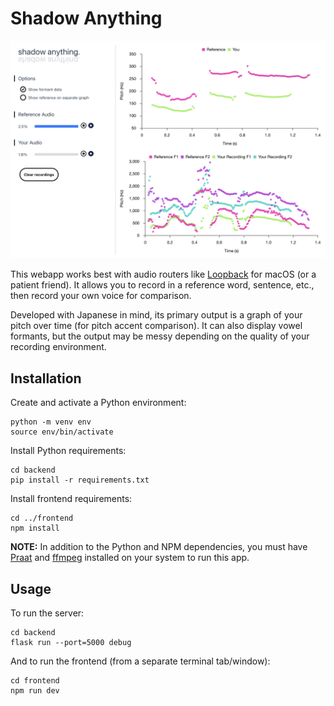 # Shadow Anything

![Shadow Anything](shadow.png)

This webapp works best with audio routers like [Loopback](https://rogueamoeba.com/loopback/) for macOS (or a patient friend). It allows you to record in a reference word, sentence, etc., then record your own voice for comparison.

Developed with Japanese in mind, its primary output is a graph of your pitch over time (for pitch accent comparison). It can also display vowel formants, but the output may be messy depending on the quality of your recording environment.

## Installation

Create and activate a Python environment:

```
python -m venv env
source env/bin/activate
```

Install Python requirements:

```
cd backend
pip install -r requirements.txt
```

Install frontend requirements:

```
cd ../frontend
npm install
```

**NOTE:** In addition to the Python and NPM dependencies, you must have [Praat](https://www.fon.hum.uva.nl/praat/) and [ffmpeg](https://ffmpeg.org/) installed on your system to run this app.

## Usage

To run the server:

```
cd backend
flask run --port=5000 debug
```

And to run the frontend (from a separate terminal tab/window):
```
cd frontend
npm run dev
```